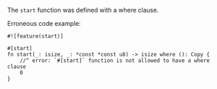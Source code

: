 The `start` function was defined with a where clause.

Erroneous code example:

```compile_fail,E0647
#![feature(start)]

#[start]
fn start(_: isize, _: *const *const u8) -> isize where (): Copy {
    //^ error: `#[start]` function is not allowed to have a where clause
    0
}
```
